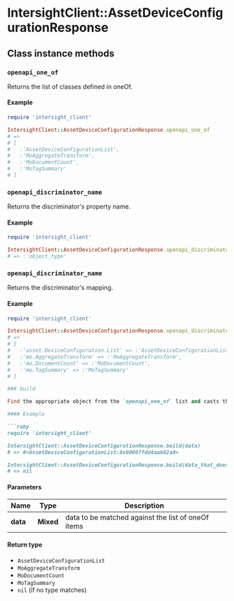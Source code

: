 # IntersightClient::AssetDeviceConfigurationResponse

## Class instance methods

### `openapi_one_of`

Returns the list of classes defined in oneOf.

#### Example

```ruby
require 'intersight_client'

IntersightClient::AssetDeviceConfigurationResponse.openapi_one_of
# =>
# [
#   :'AssetDeviceConfigurationList',
#   :'MoAggregateTransform',
#   :'MoDocumentCount',
#   :'MoTagSummary'
# ]
```

### `openapi_discriminator_name`

Returns the discriminator's property name.

#### Example

```ruby
require 'intersight_client'

IntersightClient::AssetDeviceConfigurationResponse.openapi_discriminator_name
# => :'object_type'
```

### `openapi_discriminator_name`

Returns the discriminator's mapping.

#### Example

```ruby
require 'intersight_client'

IntersightClient::AssetDeviceConfigurationResponse.openapi_discriminator_mapping
# =>
# {
#   :'asset.DeviceConfiguration.List' => :'AssetDeviceConfigurationList',
#   :'mo.AggregateTransform' => :'MoAggregateTransform',
#   :'mo.DocumentCount' => :'MoDocumentCount',
#   :'mo.TagSummary' => :'MoTagSummary'
# }

### build

Find the appropriate object from the `openapi_one_of` list and casts the data into it.

#### Example

```ruby
require 'intersight_client'

IntersightClient::AssetDeviceConfigurationResponse.build(data)
# => #<AssetDeviceConfigurationList:0x00007fdd4aab02a0>

IntersightClient::AssetDeviceConfigurationResponse.build(data_that_doesnt_match)
# => nil
```

#### Parameters

| Name | Type | Description |
| ---- | ---- | ----------- |
| **data** | **Mixed** | data to be matched against the list of oneOf items |

#### Return type

- `AssetDeviceConfigurationList`
- `MoAggregateTransform`
- `MoDocumentCount`
- `MoTagSummary`
- `nil` (if no type matches)

